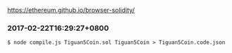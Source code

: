 https://ethereum.github.io/browser-solidity/

### 2017-02-22T16:29:27+0800
```
$ node compile.js Tiguan5Coin.sol Tiguan5Coin > Tiguan5Coin.code.json
```
